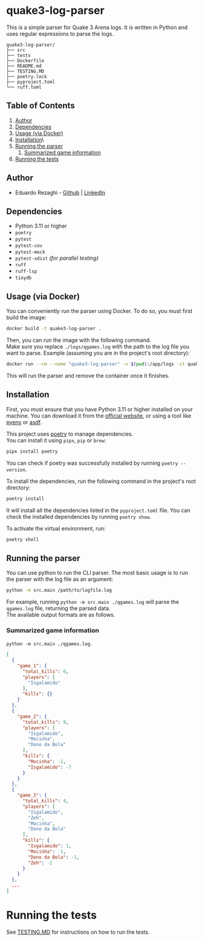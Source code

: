 # quake3-log-parser

This is a simple parser for Quake 3 Arena logs. It is written in Python and uses regular expressions to parse the logs.

```
quake3-log-parser/
├── src
├── tests
├── Dockerfile
├── README.md
├── TESTING.MD
├── poetry.lock
├── pyproject.toml
└── ruff.toml
```
## Table of Contents
1. [Author](#author)
2. [Dependencies](#dependencies)
3. [Usage (via Docker)](#usage-via-docker)
4. [Installation](#installation)\
5. [Running the parser](#running-the-parser)
    1. [Summarized game information](#summarized-game-information)
6. [Running the tests](#running-the-tests)



## Author

- Eduardo Rezaghi - [Github](https://github.com/eduardorezaghi) | [LinkedIn](https://www.linkedin.com/in/eduardo-rezaghi/)

## Dependencies

- Python 3.11 or higher
- `poetry`
- `pytest`
- `pytest-cov`
- `pytest-mock`
- `pytest-xdist` _(for parallel testing)_
- `ruff`
- `ruff-lsp` 
- `tinydb`

## Usage (via Docker)

You can conveniently run the parser using Docker.
To do so, you must first build the image:

```bash
docker build -t quake3-log-parser .
```

Then, you can run the image with the following command.  
Make sure you replace `./logs/qgames.log` with the path to the log file you want to parse.
Example (assuming you are in the project's root directory):
```bash
docker run --rm --name "quake3-log-parser" -v $(pwd):/app/logs -it quake3-log-parser ./qgames.log
```
This will run the parser and remove the container once it finishes.


## Installation

First, you must ensure that you have Python 3.11 or higher installed on your machine. 
You can download it from the [official website](https://www.python.org/downloads/), 
or using a tool like [pyenv](https://github.com/pyenv/pyenv) or [asdf](https://asdf-vm.com/).

This project uses [poetry](https://python-poetry.org/) to manage dependencies.  
You can install it using `pipx`, `pip` or `brew`:

```bash
pipx install poetry
```
You can check if poetry was successfully installed by running `poetry --version`.

To install the dependencies, run the following command in the project's root directory:

```bash
poetry install
```
It will install all the dependencies listed in the `pyproject.toml` file. You can check the installed dependencies by running `poetry show`.

To activate the virtual environment, run:

```bash
poetry shell
```


## Running the parser
You can use python to run the CLI parser.
The most basic usage is to run the parser with the log file as an argument:

```bash
python -m src.main /path/to/logfile.log
```
For example, running `python -m src.main ./qgames.log` will parse the `qgames.log` file, returning the parsed data.  
The available output formats are as follows.

### Summarized game information
`python -m src.main ./qgames.log`.

```json
[
  {
    "game_1": {
      "total_kills": 0,
      "players": [
        "Isgalamido"
      ],
      "kills": {}
    }
  },
  {
    "game_2": {
      "total_kills": 9,
      "players": [
        "Isgalamido",
        "Mocinha",
        "Dono da Bola"
      ],
      "kills": {
        "Mocinha": -1,
        "Isgalamido": -7
      }
    }
  },
  {
    "game_3": {
      "total_kills": 4,
      "players": [
        "Isgalamido",
        "Zeh",
        "Mocinha",
        "Dono da Bola"
      ],
      "kills": {
        "Isgalamido": 1,
        "Mocinha": -1,
        "Dono da Bola": -1,
        "Zeh": -2
      }
    }
  },
  ...
]
```

# Running the tests
See [TESTING.MD](./TESTING.MD) for instructions on how to run the tests.